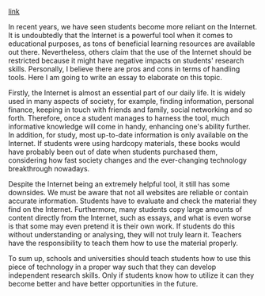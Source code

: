 [link](https://www.ielts-writing.info/EXAM/ielts_writing_samples_task_2/1139/)

In recent years, we have seen students become more reliant on the Internet. It is undoubtedly that the Internet is a powerful tool when it comes to educational purposes, as tons of beneficial learning resources are available out there. Nevertheless, others claim that the use of the Internet should be restricted because it might have negative impacts on students' research skills. Personally, I believe there are pros and cons in terms of handling tools. Here I am going to write an essay to elaborate on this topic.

Firstly, the Internet is almost an essential part of our daily life. It is widely used in many aspects of society, for example, finding information, personal finance, keeping in touch with friends and family, social networking and so forth. Therefore, once a student manages to harness the tool, much informative knowledge will come in handy, enhancing one's ability further. In addition, for study, most up-to-date information is only available on the Internet. If students were using hardcopy materials, these books would have probably been out of date when students purchased them, considering how fast society changes and the ever-changing technology breakthrough nowadays.

Despite the Internet being an extremely helpful tool, it still has some downsides. We must be aware that not all websites are reliable or contain accurate information. Students have to evaluate and check the material they find on the Internet. Furthermore, many students copy large amounts of content directly from the Internet, such as essays, and what is even worse is that some may even pretend it is their own work. If students do this without understanding or analysing, they will not truly learn it. Teachers have the responsibility to teach them how to use the material properly.

To sum up, schools and universities should teach students how to use this piece of technology in a proper way such that they can develop independent research skills. Only if students know how to utilize it can they become better and have better opportunities in the future.